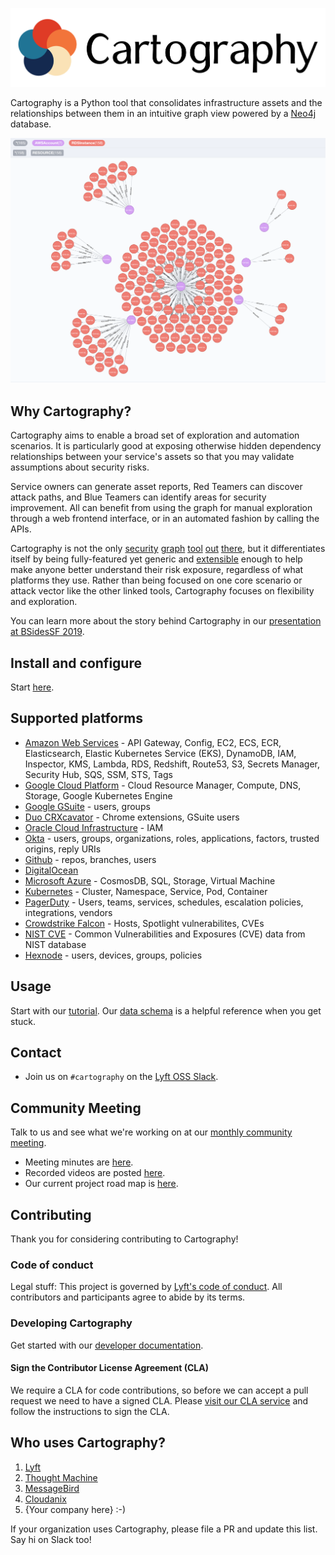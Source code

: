 ![Cartography](docs/root/images/logo-horizontal.png)

Cartography is a Python tool that consolidates infrastructure assets and the relationships between them in an intuitive graph view powered by a [Neo4j](https://www.neo4j.com) database.

![Visualization of RDS nodes and AWS nodes](docs/root/images/accountsandrds.png)

## Why Cartography?
Cartography aims to enable a broad set of exploration and automation scenarios.  It is particularly good at exposing otherwise hidden dependency relationships between your service's assets so that you may validate assumptions about security risks.

Service owners can generate asset reports, Red Teamers can discover attack paths, and Blue Teamers can identify areas for security improvement.   All can benefit from using the graph for manual exploration through a web frontend interface, or in an automated fashion by calling the APIs.

Cartography is not the only [security](https://github.com/dowjones/hammer) [graph](https://github.com/BloodHoundAD/BloodHound) [tool](https://github.com/Netflix/security_monkey) [out](https://github.com/vysecurity/ANGRYPUPPY) [there](https://github.com/duo-labs/cloudmapper), but it differentiates itself by being fully-featured yet generic and [extensible](https://lyft.github.io/cartography/dev/writing-analysis-jobs.html) enough to help make anyone better understand their risk exposure, regardless of what platforms they use.  Rather than being focused on one core scenario or attack vector like the other linked tools, Cartography focuses on flexibility and exploration.

You can learn more about the story behind Cartography in our [presentation at BSidesSF 2019](https://www.youtube.com/watch?v=ZukUmZSKSek).

## Install and configure
Start [here](https://lyft.github.io/cartography/install.html).

## Supported platforms

- [Amazon Web Services](https://lyft.github.io/cartography/modules/aws/index.html) - API Gateway, Config, EC2, ECS, ECR, Elasticsearch, Elastic Kubernetes Service (EKS), DynamoDB, IAM, Inspector, KMS, Lambda, RDS, Redshift, Route53, S3, Secrets Manager, Security Hub, SQS, SSM, STS, Tags
- [Google Cloud Platform](https://lyft.github.io/cartography/modules/gcp/index.html) - Cloud Resource Manager, Compute, DNS, Storage, Google Kubernetes Engine
- [Google GSuite](https://lyft.github.io/cartography/modules/gsuite/index.html) - users, groups
- [Duo CRXcavator](https://lyft.github.io/cartography/modules/crxcavator/index.html) - Chrome extensions, GSuite users
- [Oracle Cloud Infrastructure](docs/setup/config/oci.md) - IAM
- [Okta](https://lyft.github.io/cartography/modules/okta/index.html) - users, groups, organizations, roles, applications, factors, trusted origins, reply URIs
- [Github](https://lyft.github.io/cartography/modules/github/index.html) - repos, branches, users
- [DigitalOcean](https://lyft.github.io/cartography/modules/digitalocean/index.html)
- [Microsoft Azure](https://lyft.github.io/cartography/modules/azure/index.html) -  CosmosDB, SQL, Storage, Virtual Machine
- [Kubernetes](https://lyft.github.io/cartography/modules/kubernetes/index.html) - Cluster, Namespace, Service, Pod, Container
- [PagerDuty](https://lyft.github.io/cartography/modules/pagerduty/index.html) - Users, teams, services, schedules, escalation policies, integrations, vendors
- [Crowdstrike Falcon](https://lyft.github.io/cartography/modules/crowdstrike/index.html) - Hosts, Spotlight vulnerabilites, CVEs
- [NIST CVE](https://lyft.github.io/cartography/modules/cve/index.html) - Common Vulnerabilities and Exposures (CVE) data from NIST database
- [Hexnode](https://lyft.github.io/cartography/modules/hexnode/index.html) - users, devices, groups, policies

## Usage
Start with our [tutorial](https://lyft.github.io/cartography/usage/tutorial.html). Our [data schema](https://lyft.github.io/cartography/usage/schema.html) is a helpful reference when you get stuck.

## Contact

- Join us on `#cartography` on the [Lyft OSS Slack](https://join.slack.com/t/lyftoss/shared_invite/enQtOTYzODg5OTQwNDE2LTFiYjgwZWM3NTNhMTFkZjc4Y2IxOTI4NTdiNTdhNjQ4M2Q5NTIzMjVjOWI4NmVlNjRiZmU2YzA5NTc3MmFjYTQ).

## Community Meeting

Talk to us and see what we're working on at our [monthly community meeting](https://calendar.google.com/calendar/embed?src=lyft.com_p10o6ceuiieq9sqcn1ef61v1io%40group.calendar.google.com&ctz=America%2FLos_Angeles).
- Meeting minutes are [here](https://docs.google.com/document/d/1VyRKmB0dpX185I15BmNJZpfAJ_Ooobwz0U1WIhjDxvw).
- Recorded videos are posted [here](https://www.youtube.com/playlist?list=PLMga2YJvAGzidUWJB_fnG7EHI4wsDDsE1).
- Our current project road map is [here](https://docs.google.com/document/d/18MOsGI-isFvag1fGk718Aht7wQPueWd4SqOI9KapBa8/edit#heading=h.15nsmgmjaaml).

## Contributing
Thank you for considering contributing to Cartography!

### Code of conduct
Legal stuff: This project is governed by [Lyft's code of conduct](https://github.com/lyft/code-of-conduct).
All contributors and participants agree to abide by its terms.

### Developing Cartography

Get started with our [developer documentation](https://lyft.github.io/cartography/dev/developer-guide.html).

#### Sign the Contributor License Agreement (CLA)

We require a CLA for code contributions, so before we can accept a pull request
we need to have a signed CLA. Please [visit our CLA service](https://oss.lyft.com/cla)
and follow the instructions to sign the CLA.

## Who uses Cartography?

1. [Lyft](https://www.lyft.com)
1. [Thought Machine](https://thoughtmachine.net/)
1. [MessageBird](https://messagebird.com)
1. [Cloudanix](https://www.cloudanix.com/)
1. {Your company here} :-)

If your organization uses Cartography, please file a PR and update this list. Say hi on Slack too!
